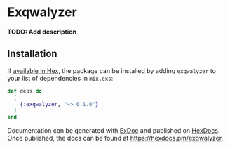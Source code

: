 # Exqwalyzer

**TODO: Add description**

## Installation

If [available in Hex](https://hex.pm/docs/publish), the package can be installed
by adding `exqwalyzer` to your list of dependencies in `mix.exs`:

```elixir
def deps do
  [
    {:exqwalyzer, "~> 0.1.0"}
  ]
end
```

Documentation can be generated with [ExDoc](https://github.com/elixir-lang/ex_doc)
and published on [HexDocs](https://hexdocs.pm). Once published, the docs can
be found at <https://hexdocs.pm/exqwalyzer>.

